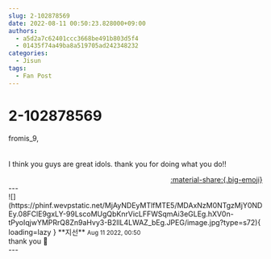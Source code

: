 ```yaml
---
slug: 2-102878569
date: 2022-08-11 00:50:23.828000+09:00
authors:
  - a5d2a7c62401ccc3668be491b803d5f4
  - 01435f74a49ba8a519705ad242348232
categories:
  - Jisun
tags:
  - Fan Post
---
```


# 2-102878569

<div class="post-container" markdown="1">
<div class="content-container md-sidebar__scrollwrap" markdown="1">

fromis_9,<br><br><br>I think you guys are great idols. thank you for doing what you do!!

</div>
</div>

<div style="text-align: right;" markdown="1">
<a href="https://weverse.io/fromis9/fanpost/2-102878569" style="text-align: right;">:material-share:{.big-emoji}</a>
</div>
---

<div class="comments-container md-sidebar__scrollwrap" markdown="1">
<div class="comment" markdown="1">
<div class='id-container' markdown="1">
![](https://phinf.wevpstatic.net/MjAyNDEyMTlfMTE5/MDAxNzM0NTgzMjY0NDEy.08FClE9gxLY-99LscoMUgQbKnrVicLFFWSqmAi3eGLEg.hXV0n-tPyoIqjwYMPRrQ8Zn9aHvy3-B2llL4LWAZ_bEg.JPEG/image.jpg?type=s72){ loading=lazy }
**<span class="artist">지선</span>** <small>Aug 11 2022, 00:50</small><br>
</div>
<div class='comment-body' markdown="1">
thank you 🤍
</div>
</div>
</div>
---
